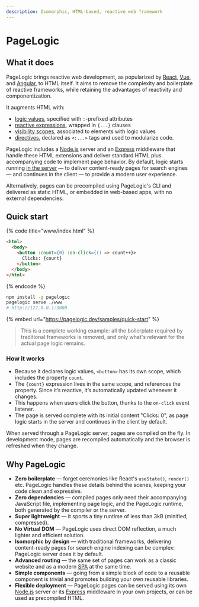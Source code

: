 ```yaml
---
description: Isomorphic, HTML-based, reactive web framework
---
```


# PageLogic

## What it does

PageLogic brings reactive web development, as popularized by [React](https://react.dev/), [Vue](https://vuejs.org/), and [Angular](https://angular.io/), to HTML itself. It aims to remove the complexity and boilerplate of reactive frameworks, while retaining the advantages of reactivity and componentization.

It augments HTML with:

* [logic values](concepts.md#logic-values), specified with `:`-prefixed attributes
* [reactive expressions](concepts.md#reactive-expressions), wrapped in `{...}` clauses
* [visibility scopes](concepts.md#visibility-scopes), associated to elements with logic values
* [directives](concepts.md#directives), declared as `<:...>` tags and used to modularize code.

PageLogic includes a [Node.js](https://nodejs.org/) server and an [Express](https://expressjs.com/) middleware that handle these HTML extensions and deliver standard HTML plus accompanying code to implement page behavior. By default, logic starts running [in the server](features/isomorphism-and-ssr.md) — to deliver content-ready pages for search engines — and continues in the client — to provide a modern user experience.

Alternatively, pages can be precompiled using PageLogic's CLI and delivered as static HTML, or embedded in web-based apps, with no external dependencies.

## Quick start

{% code title="www/index.html" %}
```html
<html>
  <body>
    <button :count={0} :on-click={() => count++}>
      Clicks: {count}
    </button>
  </body>
</html>
```
{% endcode %}

```bash
npm install -g pagelogic
pagelogic serve ./www
# http://127.0.0.1:3000
```

{% embed url="https://pagelogic.dev/samples/quick-start" %}

> This is a complete working example: all the boilerplate required by traditional frameworks is removed, and only what's relevant for the actual page logic remains.

### How it works

* Because it declares logic values, `<button>` has its own scope, which includes the property `count`.
* The `{count}` expression lives in the same scope, and references the property. Since it’s reactive, it’s automatically updated whenever it changes.
* This happens when users click the button, thanks to the `on-click` event listener.
* The page is served complete with its initial content "Clicks: 0", as page logic starts in the server and continues in the client by default.

When served through a PageLogic server, pages are compiled on the fly. In development mode, pages are recompiled automatically and the browser is refreshed when they change.

## Why PageLogic

* **Zero boilerplate** — forget ceremonies like React's `useState()`, `render()` etc. PageLogic handles these details behind the scenes, keeping your code clean and expressive.
* **Zero dependencies** — compiled pages only need their accompanying JavaScript file, implementing page logic, and the PageLogic runtime, both generated by the compiler or the server.
* **Super lightweight** — it sports a tiny runtime of less than 3kB (minified, compressed).
* **No Virtual DOM** — PageLogic uses direct DOM reflection, a much lighter and efficient solution.
* **Isomorphic by design** — with traditional frameworks, delivering content-ready pages for search engine indexing can be complex: PageLogic server does it by default.
* **Advanced routing** — the same set of pages can work as a classic website and as a modern [SPA](https://en.wikipedia.org/wiki/Single-page\_application) at the same time.
* **Simple components** — going from a simple block of code to a reusable component is trivial and promotes building your own reusable libraries.
* **Flexible deployment** — PageLogic pages can be served using its own [Node.js](https://nodejs.org/) server or its [Express](https://expressjs.com/) middleware in your own projects, or can be used as precompiled HTML.
